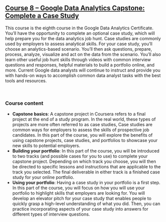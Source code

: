 ## [C​ourse 8 – Google Data Analytics Capstone: Complete a Case Study](https://www.coursera.org/learn/google-data-analytics-capstone?specialization=google-data-analytics)

This course is the eighth course in the Google Data Analytics Certificate. You’ll have the opportunity to complete an optional case study, which will help prepare you for the data analytics job hunt. Case studies are commonly used by employers to assess analytical skills. For your case study, you’ll choose an analytics-based scenario. You’ll then ask questions, prepare, process, analyze, visualize and act on the data from the scenario. You’ll also learn other useful job hunt skills through videos with common interview questions and responses, helpful materials to build a portfolio online, and more. Current Google data analysts will continue to instruct and provide you with hands-on ways to accomplish common data analyst tasks with the best tools and resources.

&nbsp;

### Course content

* **Capstone basics**: A capstone project in Coursera refers to a final project at the end of a study program. In the real world, these types of projects are more often referred to as case studies, Case studies are common ways for employers to assess the skills of prospective job candidates. In this part of the course, you will explore the benefits of using capstone projects, case studies, and portfolios to showcase your new skills to potential employers.  
* **Building your portfolio**: In this part of the course, you will be introduced to two tracks (and possible cases for you to use) to complete your capstone project. Depending on which track you choose, you will then be directed to specific lessons and instructions that are applicable to the track you selected. The final deliverable in either track is a finished case study for your online portfolio.
* **Using your portfolio**: Having a case study in your portfolio is a first step. In this part of the course, you will focus on how you will use your portfolio to highlight skills that employers are looking for. You will develop an elevator pitch for your case study that enables people to quickly grasp a high-level understanding of what you did. Then, you can practice incorporating aspects of your case study into answers for different types of interview questions. 

